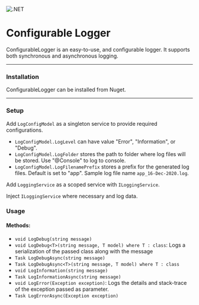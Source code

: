 ![.NET](https://github.com/aditya119/ConfigurableLogger/workflows/.NET/badge.svg)
# Configurable Logger

ConfigurableLogger is an easy-to-use, and configurable logger.
It supports both synchronous and asynchronous logging.

---

### Installation

ConfigurableLogger can be installed from Nuget.

---

### Setup

Add `LogConfigModel` as a singleton service to provide required configurations.
- `LogConfigModel.LogLevel` can have value "Error", "Information", or "Debug".
- `LogConfigModel.LogFolder` stores the path to folder where log files will be stored. Use "@Console" to log to console.
- `LogConfigModel.LogFilenamePrefix` stores a prefix for the generated log files. Default is set to "app". Sample log file name `app_16-Dec-2020.log`.

Add `LoggingService` as a scoped service with `ILoggingService`.

Inject `ILoggingService` where necessary and log data.

### Usage

#### Methods:
- `void LogDebug(string message)`
- `void LogDebug<T>(string message, T model) where T : class`: Logs a serialization of the passed class along with the message
- `Task LogDebugAsync(string message)`
- `Task LogDebugAsync<T>(string message, T model) where T : class`
- `void LogInformation(string message)`
- `Task LogInformationAsync(string message)`
- `void LogError(Exception exception)`: Logs the details and stack-trace of the exception passed as parameter.
- `Task LogErrorAsync(Exception exception)`